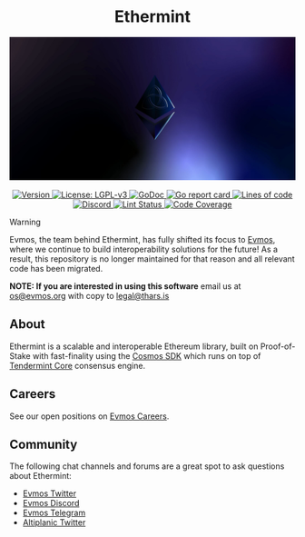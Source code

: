 <!--
parent:
  order: false
-->

<div align="center">
  <h1> Ethermint </h1>
</div>

![banner](docs/ethermint.jpg)

<div align="center">
  <a href="https://github.com/evmos/ethermint/releases/latest">
    <img alt="Version" src="https://img.shields.io/github/tag/evmos/ethermint.svg" />
  </a>
  <a href="https://github.com/evmos/ethermint/blob/main/LICENSE">
    <img alt="License: LGPL-v3" src="https://img.shields.io/github/license/evmos/ethermint.svg" />
  </a>
  <a href="https://pkg.go.dev/github.com/evmos/ethermint">
    <img alt="GoDoc" src="https://godoc.org/github.com/evmos/ethermint?status.svg" />
  </a>
  <a href="https://goreportcard.com/report/github.com/evmos/ethermint">
    <img alt="Go report card" src="https://goreportcard.com/badge/github.com/evmos/ethermint"/>
  </a>
  <a href="https://bestpractices.coreinfrastructure.org/projects/5018">
    <img alt="Lines of code" src="https://img.shields.io/tokei/lines/github/evmos/ethermint">
  </a>
</div>
<div align="center">
  <a href="https://discord.gg/trje9XuAmy">
    <img alt="Discord" src="https://img.shields.io/discord/809048090249134080.svg" />
  </a>
  <a href="https://github.com/evmos/ethermint/actions?query=branch%3Amain+workflow%3ALint">
    <img alt="Lint Status" src="https://github.com/evmos/ethermint/actions/workflows/lint.yml/badge.svg?branch=main" />
  </a>
  <a href="https://codecov.io/gh/tharsis/ethermint">
    <img alt="Code Coverage" src="https://codecov.io/gh/evmos/ethermint/branch/main/graph/badge.svg" />
  </a>
</div>

> [!WARNING] 
> Evmos, the team behind Ethermint, has fully shifted its focus to [Evmos](https://github.com/evmos/evmos), where we
> continue to build interoperability solutions for the future!
> As a result, this repository is no longer maintained for that reason and all relevant code has been migrated.
>
> **NOTE: If you are interested in using this software** email us at [os@evmos.org](mailto:os@evmos.org) with copy to [legal@thars.is](mailto:legal@thars.is)

## About 

Ethermint is a scalable and interoperable Ethereum library, built on Proof-of-Stake with fast-finality using the [Cosmos SDK](https://github.com/cosmos/cosmos-sdk/) which runs on top of [Tendermint Core](https://github.com/tendermint/tendermint) consensus engine.

## Careers

See our open positions on [Evmos Careers](https://evmos.org/careers).


## Community

The following chat channels and forums are a great spot to ask questions about Ethermint:

- [Evmos Twitter](https://twitter.com/EvmosOrg)
- [Evmos Discord](https://discord.gg/evmos)
- [Evmos Telegram](https://t.me/EvmosOrg)
- [Altiplanic Twitter](https://twitter.com/Altiplanic_io)



